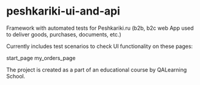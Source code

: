 # peshkariki-ui-and-api

Framework with automated tests for Peshkariki.ru (b2b, b2c web App used to deliver goods, purchases, documents, etc.)

Currently includes test scenarios to check UI functionality on these pages:

start_page
my_orders_page

The project is created as a part of an educational course by QALearning School.
